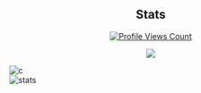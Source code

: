 <h2 align="center">Stats</h2>
<a href="https://github.com/krzxw">
  <p align="center">
    <img src="https://komarev.com/ghpvc/?username=krzxw" alt="Profile Views Count">
  </p>
</a>

<p align="center">
  <a href="http://discord.com">
    <img src="https://discord.c99.nl/widget/theme-1/808860677661523988.png"/>
     </a>
</p>

![c](https://github-readme-stats.vercel.app/api/top-langs/?username=krzxw&layout=compact&theme=dark) 
</br>
![stats](https://github-readme-stats.vercel.app/api?username=krzxw&show_icons=true&theme=dark)

</br>

